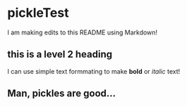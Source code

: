 # pickleTest

I am making edits to this README using Markdown!

## this is a level 2 heading
I can use simple text formmating to make **bold** or *italic* text!

## Man, pickles are good...
